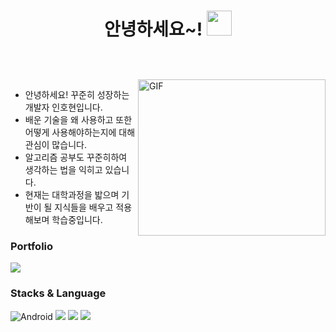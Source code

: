 
<h1 align="center">


  안녕하세요~!
  <a target="_blank">
    <img src="https://github.com/JayantGoel001/JayantGoel001/blob/master/GIF/Hi.gif" width="40px" />
  </a>
</h1>

<br/>
<br/>

<a target="_blank">
  <img align="right" height="250" width="300" alt="GIF" src="https://github.com/JayantGoel001/JayantGoel001/blob/master/GIF/code.gif">
</a>

-  안녕하세요! 꾸준히 성장하는 개발자 인호현입니다.
-  배운 기술을 왜 사용하고 또한 어떻게 사용해야하는지에 대해 관심이 많습니다.
-  알고리즘 공부도 꾸준히하여 생각하는 법을 익히고 있습니다.
-  현재는 대학과정을 밟으며 기반이 될 지식들을 배우고 적용해보며 학습중입니다.
<h3>Portfolio</h3>
<a href = "https://www.notion.so/4718d0d3145b43d5a485eb7918042a07"><img src="https://img.shields.io/badge/Portfolio-ffffff?style=flat-square&logo=Notion&logoColor=black"></a>

<h3>Stacks & Language</h3>
<div>
<img alt="Android" src ="https://img.shields.io/badge/Android-3DDC84.svg?&style=for-the-badge&logo=Android&logoColor=black">
<img src="https://img.shields.io/badge/Kotlin-7F52FF?style=for-the-badge&logo=Kotlin&logoColor=purple">
<img src="https://img.shields.io/badge/java-007396?style=for-the-badge&logo=java&logoColor=white"> 
<img src="https://img.shields.io/badge/Sqlite-003B57?style=for-the-badge&logo=Sqlite&logoColor=##003B57"> 
</div>








